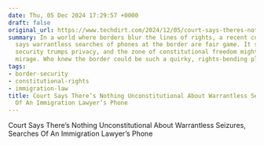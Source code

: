 ```yaml
---
date: Thu, 05 Dec 2024 17:29:57 +0000
draft: false
original_url: https://www.techdirt.com/2024/12/05/court-says-theres-nothing-unconstitutional-about-warrantless-seizures-searches-of-an-immigration-lawyers-phone/
summary: In a world where borders blur the lines of rights, a recent court ruling
  says warrantless searches of phones at the border are fair game. It seems national
  security trumps privacy, and the zone of constitutional freedom might just be a
  mirage. Who knew the border could be such a quirky, rights-bending playground?
tags:
- border-security
- constitutional-rights
- immigration-law
title: Court Says There’s Nothing Unconstitutional About Warrantless Seizures, Searches
  Of An Immigration Lawyer’s Phone
---
```


Court Says There’s Nothing Unconstitutional About Warrantless Seizures, Searches Of An Immigration Lawyer’s Phone